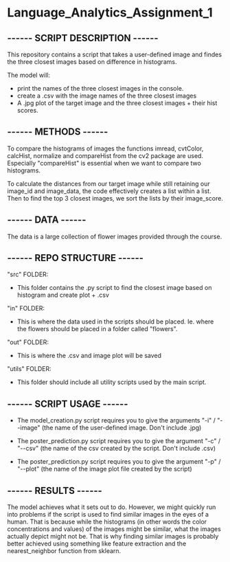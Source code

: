# Language_Analytics_Assignment_1
## ------ SCRIPT DESCRIPTION ------
This repository contains a script that takes a user-defined image and findes the three closest images based on difference in histograms.

The model will:
- print the names of the three closest images in the console.
- create a .csv with the image names of the three closest images
- A .jpg plot of the target image and the three closest images + their hist scores.

## ------ METHODS ------
To compare the histograms of images the functions imread, cvtColor, calcHist, normalize and compareHist from the cv2 package are used. Especially "compareHist" is essential when we want to compare two histograms.

To calculate the distances from our target image while still retaining our image_id and image_data, the code effectively creates a list within a list. Then to find the top 3 closest images, we sort the lists by their image_score.

## ------ DATA ------
The data is a large collection of flower images provided through the course.

## ------ REPO STRUCTURE ------
"src" FOLDER:
- This folder contains the .py script to find the closest image based on histogram and create plot + .csv

"in" FOLDER:
- This is where the data used in the scripts should be placed. Ie. where the flowers should be placed in a folder called "flowers".

"out" FOLDER:
- This is where the .csv and image plot will be saved

"utils" FOLDER:
- This folder should include all utility scripts used by the main script.

## ------ SCRIPT USAGE ------
- The model_creation.py script requires you to give the arguments "-i" / "--image" (the name of the user-defined image. Don't include .jpg)

- The poster_prediction.py script requires you to give the argument "-c" / "--csv" (the name of the csv created by the script. Don't include .csv)

- The poster_prediction.py script requires you to give the argument "-p" / "--plot" (the name of the image plot file created by the script)

## ------ RESULTS ------
The model achieves what it sets out to do. However, we might quickly run into problems if the script is used to find similar images in the eyes of a human. That is because while the histograms (in other words the color concentrations and values) of the images might be similar, what the images actually depict might not be. That is why finding similar images is probably better achieved using something like feature extraction and the nearest_neighbor function from sklearn.
